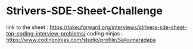 # Strivers-SDE-Sheet-Challenge

link to the sheet : https://takeuforward.org/interviews/strivers-sde-sheet-top-coding-interview-problems/
coding ninjas : https://www.codingninjas.com/studio/profile/Saikumaradapa
